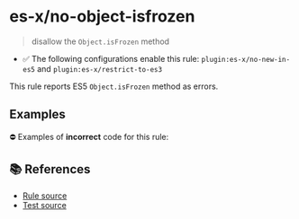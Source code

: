# es-x/no-object-isfrozen
> disallow the `Object.isFrozen` method

- ✅ The following configurations enable this rule: `plugin:es-x/no-new-in-es5` and `plugin:es-x/restrict-to-es3`

This rule reports ES5 `Object.isFrozen` method as errors.

## Examples

⛔ Examples of **incorrect** code for this rule:

<eslint-playground type="bad" code="/*eslint es-x/no-object-isfrozen: error */
var frozen = Object.isFrozen(obj)
" />

## 📚 References

- [Rule source](https://github.com/ota-meshi/eslint-plugin-es-x/blob/v5.0.0/lib/rules/no-object-isfrozen.js)
- [Test source](https://github.com/ota-meshi/eslint-plugin-es-x/blob/v5.0.0/tests/lib/rules/no-object-isfrozen.js)

